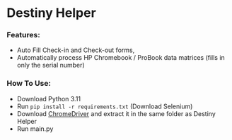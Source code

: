 # Destiny Helper

### Features:
- Auto Fill Check-in and Check-out forms,
- Automatically process HP Chromebook / ProBook data matrices (fills in only the serial number)

### How To Use:
- Download Python 3.11
- Run `pip install -r requirements.txt` (Download Selenium)
- Download [ChromeDriver](https://chromedriver.storage.googleapis.com/index.html) and extract it in the same folder as Destiny Helper
- Run main.py